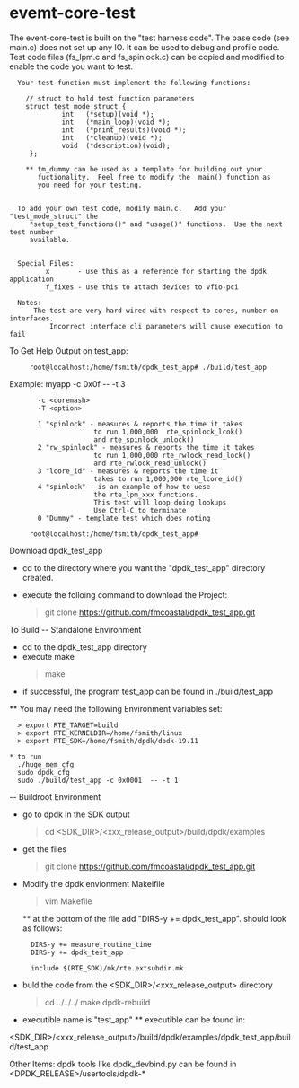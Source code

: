 # evemt-core-test

The event-core-test is built on the "test harness code".  The base code (see main.c) does 
      not set up any IO. It can be used to debug and profile code. Test code 
      files (fs_lpm.c and fs_spinlock.c) can be copied and modified to 
      enable the code you want to test. 

      Your test function must implement the following functions:
          
        // struct to hold test function parameters
        struct test_mode_struct {
                 int   (*setup)(void *);
                 int   (*main_loop)(void *);
                 int   (*print_results)(void *);
                 int   (*cleanup)(void *);
                 void  (*description)(void);
         };

        ** tm_dummy can be used as a template for building out your 
           fuctionality,  Feel free to modify the  main() function as 
           you need for your testing.


      To add your own test code, modify main.c.   Add your "test_mode_struct" the 
         "setup_test_functions()" and "usage()" functions.  Use the next test number 
         available.


      Special Files:
             x       - use this as a reference for starting the dpdk application
             f_fixes - use this to attach devices to vfio-pci
           
      Notes:
          The test are very hard wired with respect to cores, number on interfaces.
              Incorrect interface cli parameters will cause execution to fail



To Get Help Output on test_app:

         root@localhost:/home/fsmith/dpdk_test_app# ./build/test_app


  Example:
     myapp -c 0x0f -- -t 3

           -c <coremash>
           -T <option>

           1 "spinlock" - measures & reports the time it takes
                         to run 1,000,000  rte_spinlock_lcok()
                         and rte_spinlock_unlock()
           2 "rw_spinlock" - measures & reports the time it takes
                         to run 1,000,000 rte_rwlock_read_lock()
                         and rte_rwlock_read_unlock()
           3 "lcore_id" - measures & reports the time it
                         takes to run 1,000,000 rte_lcore_id()
           4 "spinlock" - is an example of how to uese
                         the rte_lpm_xxx functions.
                         This test will loop doing lookups
                         Use Ctrl-C to terminate
           0 "Dummy" - template test which does noting

         root@localhost:/home/fsmith/dpdk_test_app#



Download dpdk_test_app

   * cd to the directory where you want the "dpdk_test_app" directory created.
   * execute the folloing command to download the Project:

      > git clone https://github.com/fmcoastal/dpdk_test_app.git

To Build 
  -- Standalone Environment 
  
   * cd to the dpdk_test_app directory 
   * execute make 
      > make
   * if successful,  the program test_app can be found in 
      ./build/test_app

   ** You may need the following Environment variables set:

      > export RTE_TARGET=build
      > export RTE_KERNELDIR=/home/fsmith/linux
      > export RTE_SDK=/home/fsmith/dpdk/dpdk-19.11

    * to run
      ./huge_mem_cfg
      sudo dpdk_cfg
      sudo ./build/test_app -c 0x0001  -- -t 1

  -- Buildroot Environment 

   * go to dpdk in the SDK output
       > cd <SDK_DIR>/<xxx_release_output>/build/dpdk/examples

   * get the files 
       > git clone https://github.com/fmcoastal/dpdk_test_app.git

   * Modify the dpdk envionment Makeifile
       > vim Makefile
 
      ** at the bottom of the file add "DIRS-y += dpdk_test_app".
         should look as follows:

           DIRS-y += measure_routine_time
           DIRS-y += dpdk_test_app

           include $(RTE_SDK)/mk/rte.extsubdir.mk


   * buld the code from the <SDK_DIR>/<xxx_release_output> directory
      
      > cd ../../../
      > make dpdk-rebuild
   
   * executible name is "test_app"
     ** executible can  be found in:
 
<SDK_DIR>/<xxx_release_output>/build/dpdk/examples/dpdk_test_app/build/test_app

Other Items:
    dpdk tools like dpdk_devbind.py can be found in <DPDK_RELEASE>/usertools/dpdk-*




